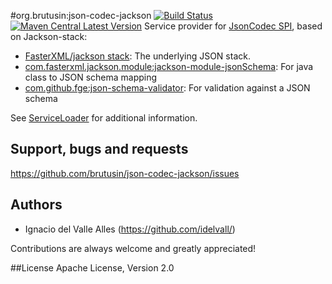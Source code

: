 #org.brutusin:json-codec-jackson [![Build Status](https://api.travis-ci.org/brutusin/json-codec-jackson.svg?branch=master)](https://travis-ci.org/brutusin/json-codec-jackson) [![Maven Central Latest Version](https://maven-badges.herokuapp.com/maven-central/org.brutusin/json-codec-jackson/badge.svg)](https://maven-badges.herokuapp.com/maven-central/org.brutusin/json-codec-jackson/)
Service provider for [JsonCodec SPI](https://github.com/brutusin/commons#json-spi), based on Jackson-stack:

* [FasterXML/jackson stack](https://github.com/FasterXML/jackson): The underlying JSON stack.
* [com.fasterxml.jackson.module:jackson-module-jsonSchema](https://github.com/FasterXML/jackson-module-jsonSchema): For java class to JSON schema mapping 
* [com.github.fge:json-schema-validator](https://github.com/fge/json-schema-validator): For validation against a JSON schema


See [ServiceLoader](http://docs.oracle.com/javase/6/docs/api/java/util/ServiceLoader.html) for additional information.

## Support, bugs and requests
https://github.com/brutusin/json-codec-jackson/issues

## Authors

- Ignacio del Valle Alles (<https://github.com/idelvall/>)

Contributions are always welcome and greatly appreciated!

##License
Apache License, Version 2.0
